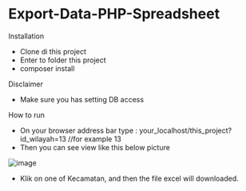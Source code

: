 # Export-Data-PHP-Spreadsheet

Installation
- Clone di this project
- Enter to folder this project
- composer install

Disclaimer
- Make sure you has setting DB access

How to run
- On your browser address bar type : your_localhost/this_project?id_wilayah=13 //for example 13
- Then you can see view like this below picture

![image](https://user-images.githubusercontent.com/5955964/197889312-cc883af2-2ba6-4974-ae79-a07d5a3a7687.png)

- Klik on one of Kecamatan, and then the file excel will downloaded.

